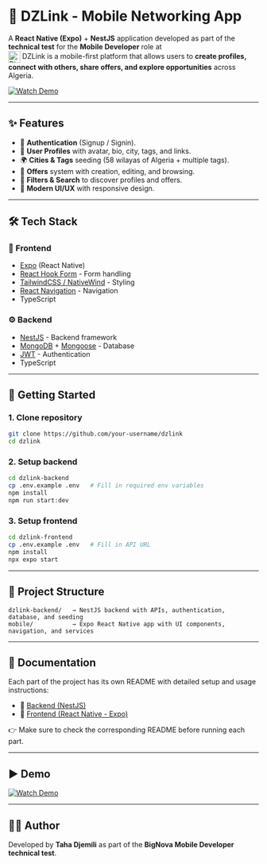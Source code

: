 # 📱 DZLink - Mobile Networking App

A **React Native (Expo)** + **NestJS** application developed as part of the **technical test** for the **Mobile Developer** role at  
<img src="https://bignova-company.com/wp-content/uploads/2023/11/bignova-1.png" alt="Bignova" height="24" style="vertical-align: middle;" />
DZLink is a mobile-first platform that allows users to **create profiles, connect with others, share offers, and explore opportunities** across Algeria.

[![Watch Demo](https://img.shields.io/badge/▶️%20Watch%20Demo-purple?style=for-the-badge)](https://drive.google.com/file/d/1uHHoEP8icUEMSF6JWreMVrJizBI-JB9O/view?usp=sharing)

---

## ✨ Features

- 🔐 **Authentication** (Signup / Signin).
- 👤 **User Profiles** with avatar, bio, city, tags, and links.
- 🌍 **Cities & Tags** seeding (58 wilayas of Algeria + multiple tags).
- 📌 **Offers** system with creation, editing, and browsing.
- 🔎 **Filters & Search** to discover profiles and offers.
- 📱 **Modern UI/UX** with responsive design.

---

## 🛠️ Tech Stack

### 📱 Frontend
- [Expo](https://expo.dev/) (React Native)
- [React Hook Form](https://react-hook-form.com/) - Form handling
- [TailwindCSS / NativeWind](https://www.nativewind.dev/) - Styling
- [React Navigation](https://reactnavigation.org/) - Navigation
- TypeScript

### ⚙️ Backend
- [NestJS](https://nestjs.com/) - Backend framework
- [MongoDB](https://www.mongodb.com/) + [Mongoose](https://mongoosejs.com/) - Database
- [JWT](https://jwt.io/) - Authentication
- TypeScript

---

## 🚀 Getting Started

### 1. Clone repository
```bash
git clone https://github.com/your-username/dzlink
cd dzlink
```

### 2. Setup backend
```bash
cd dzlink-backend
cp .env.example .env   # Fill in required env variables
npm install
npm run start:dev
```

### 3. Setup frontend
```bash
cd dzlink-frontend
cp .env.example .env   # Fill in API URL
npm install
npx expo start
```

---

## 📂 Project Structure

```
dzlink-backend/   → NestJS backend with APIs, authentication, database, and seeding
mobile/           → Expo React Native app with UI components, navigation, and services
```

---

## 📖 Documentation

Each part of the project has its own README with detailed setup and usage instructions:

- 📂 [Backend (NestJS)](./dzlink-backend/README.md)
- 📱 [Frontend (React Native - Expo)](./mobile/README.md)

👉 Make sure to check the corresponding README before running each part.

---

## ▶️ Demo

[![Watch Demo](https://img.shields.io/badge/▶️%20Watch%20Demo-purple?style=for-the-badge)]([https://your-demo-video-link.com](https://drive.google.com/file/d/1uHHoEP8icUEMSF6JWreMVrJizBI-JB9O/view?usp=sharing))

---

## 👨‍💻 Author

Developed by **Taha Djemili** as part of the **BigNova Mobile Developer technical test**.
